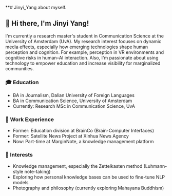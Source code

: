 **# Jinyi_Yang
about myself.

## 👋 Hi there, I'm Jinyi Yang!

I'm currently a research master's student in Communication Science at the University of Amsterdam (UvA). My research interest focuses on dynamic media effects, especially how emerging technologies shape human perception and cognition. For example, perception in VR environments and cognitive risks in human–AI interaction.
Also, I'm passionate about using technology to empower education and increase visibility for marginalized communities.

### 🎓 Education
- BA in Journalism, Dalian University of Foreign Languages  
- BA in Communication Science, University of Amsterdam  
- Currently: Research MSc in Communication Science, UvA  

### 💼 Work Experience
- Former: Education division at BrainCo (Brain-Computer Interfaces)  
- Former: Satellite News Project at Xinhua News Agency
- Now: Part-time at MarginNote, a knowledge management platform  

### 🧭 Interests
- Knowledge management, especially the Zettelkasten method (Luhmann-style note-taking)  
- Exploring how personal knowledge bases can be used to fine-tune NLP models
- Photography and philosophy (currently exploring Mahayana Buddhism)  
